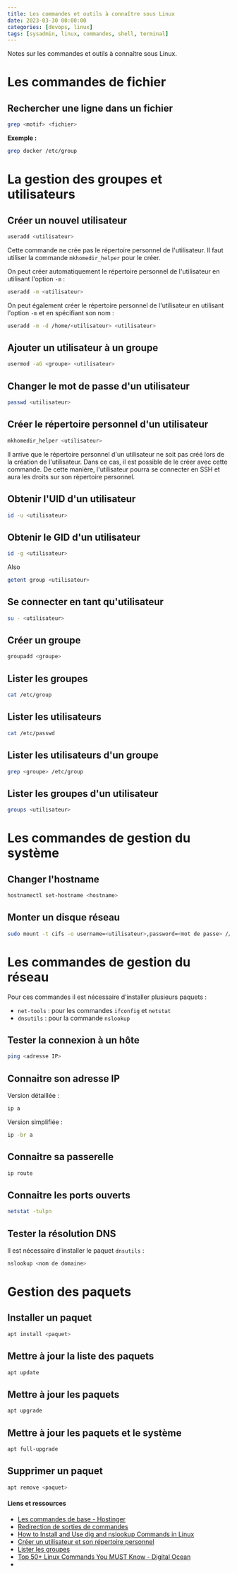 ```yaml
---
title: Les commandes et outils à connaître sous Linux
date: 2023-03-30 00:00:00
categories: [devops, linux]
tags: [sysadmin, linux, commandes, shell, terminal]
---
```


Notes sur les commandes et outils à connaître sous Linux.

# Les commandes de fichier  

## Rechercher une ligne dans un fichier

```bash
grep <motif> <fichier>
```

**Exemple :**

```bash
grep docker /etc/group
```

# La gestion des groupes et utilisateurs

## Créer un nouvel utilisateur

```bash
useradd <utilisateur>
```

Cette commande ne crée pas le répertoire personnel de l'utilisateur. Il faut utiliser la commande `mkhomedir_helper` pour le créer.

On peut créer automatiquement le répertoire personnel de l'utilisateur en utilisant l'option `-m` :

```bash
useradd -m <utilisateur>
```

On peut également créer le répertoire personnel de l'utilisateur en utilisant l'option `-m` et en spécifiant son nom :

```bash
useradd -m -d /home/<utilisateur> <utilisateur>
```

## Ajouter un utilisateur à un groupe

```bash
usermod -aG <groupe> <utilisateur>
```

## Changer le mot de passe d'un utilisateur

```bash
passwd <utilisateur>
```

## Créer le répertoire personnel d'un utilisateur

```bash
mkhomedir_helper <utilisateur>
```

Il arrive que le répertoire personnel d'un utilisateur ne soit pas créé lors de la création de l'utilisateur. Dans ce cas, il est possible de le créer avec cette commande. De cette manière, l'utilisateur pourra se connecter en SSH et aura les droits sur son répertoire personnel.

## Obtenir l'UID d'un utilisateur

```bash
id -u <utilisateur>
```

## Obtenir le GID d'un utilisateur

```bash
id -g <utilisateur>
```

Also 

```bash
getent group <utilisateur>
```

## Se connecter en tant qu'utilisateur

```bash
su - <utilisateur>
```

## Créer un groupe

```bash
groupadd <groupe>
```

## Lister les groupes

```bash
cat /etc/group
```

## Lister les utilisateurs

```bash
cat /etc/passwd
```

## Lister les utilisateurs d'un groupe

```bash
grep <groupe> /etc/group
```

## Lister les groupes d'un utilisateur

```bash
groups <utilisateur>
```

# Les commandes de gestion du système

## Changer l'hostname

```bash
hostnamectl set-hostname <hostname>
```

## Monter un disque réseau

```bash
sudo mount -t cifs -o username=<utilisateur>,password=<mot de passe> //<adresse IP>/<partage> /mnt/<point de montage>
```

# Les commandes de gestion du réseau

Pour ces commandes il est nécessaire d'installer plusieurs paquets :

- `net-tools` : pour les commandes `ifconfig` et `netstat`
- `dnsutils` : pour la commande `nslookup`

## Tester la connexion à un hôte

```bash
ping <adresse IP>
```

## Connaitre son adresse IP

Version détaillée :

```bash
ip a
```

Version simplifiée :

```bash
ip -br a
```

## Connaitre sa passerelle

```bash
ip route
```

## Connaitre les ports ouverts

```bash
netstat -tulpn
```

## Tester la résolution DNS

Il est nécessaire d'installer le paquet `dnsutils` :

```bash
nslookup <nom de domaine>
```

# Gestion des paquets

## Installer un paquet

```bash
apt install <paquet>
```

## Mettre à jour la liste des paquets

```bash
apt update
```

## Mettre à jour les paquets

```bash
apt upgrade
```

## Mettre à jour les paquets et le système

```bash
apt full-upgrade
```

## Supprimer un paquet

```bash
apt remove <paquet>
```

#### Liens et ressources

- [Les commandes de base - Hostinger](https://www.hostinger.com/tutorials/linux-commands)
- [Redirection de sorties de commandes](https://www.pierre-giraud.com/shell-bash/redirection-gestion-flux/)
- [How to Install and Use dig and nslookup Commands in Linux](https://www.tecmint.com/install-dig-and-nslookup-in-linux/)
- [Créer un utilisateur et son répertoire personnel](https://linuxopsys.com/topics/create-home-directory-existing-user-linux)
- [Lister les groupes](https://linuxize.com/post/how-to-list-groups-in-linux/)
- [Top 50+ Linux Commands You MUST Know - Digital Ocean](https://www.digitalocean.com/community/tutorials/linux-commands)
- 